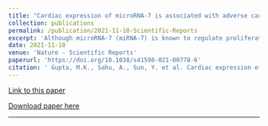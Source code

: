 ```yaml
---
title: "Cardiac expression of microRNA-7 is associated with adverse cardiac remodeling"
collection: publications
permalink: /publication/2021-11-10-Scientific-Reports
excerpt: 'Although microRNA-7 (miRNA-7) is known to regulate proliferation of cancer cells by targeting Epidermal growth factor receptor (EGFR/ERBB) family, less is known about its role in cardiac physiology. Transgenic (Tg) mouse with cardiomyocyte-specific overexpression of miRNA-7 was generated to determine its role in cardiac physiology and pathology. Echocardiography on the miRNA-7 Tg mice showed cardiac dilation instead of age-associated physiological cardiac hypertrophy observed in non-Tg control mice. Subjecting miRNA-7 Tg mice to transverse aortic constriction (TAC) resulted in cardiac dilation associated with increased fibrosis bypassing the adaptive cardiac hypertrophic response to TAC. miRNA-7 expression in cardiomyocytes resulted in significant loss of ERBB2 expression with no changes in ERBB1 (EGFR). Cardiac proteomics in the miRNA-7 Tg mice showed significant reduction in mitochondrial membrane structural proteins compared to NTg reflecting role of miRNA-7 beyond the regulation of EGFR/ERRB in mediating cardiac dilation. Consistently, electron microscopy showed that miRNA-7 Tg hearts had disorganized rounded mitochondria that was associated with mitochondrial dysfunction. These findings show that expression of miRNA-7 in the cardiomyocytes results in cardiac dilation instead of adaptive hypertrophic response during aging or to TAC providing insights on yet to be understood role of miRNA-7 in cardiac function.'
date: 2021-11-10
venue: 'Nature - Scientific Reports'
paperurl: 'https://doi.org/10.1038/s41598-021-00778-6'
citation: ' Gupta, M.K., Sahu, A., Sun, Y. et al. Cardiac expression of microRNA-7 is associated with adverse cardiac remodeling. Sci Rep 11, 22018 (2021).'
---
```

[Link to this paper](https://doi.org/10.1038/s41598-021-00778-6)

[Download paper here](http://ajay1685.github.io/files/2021-11-10-Scientific-Reports.pdf)

---

